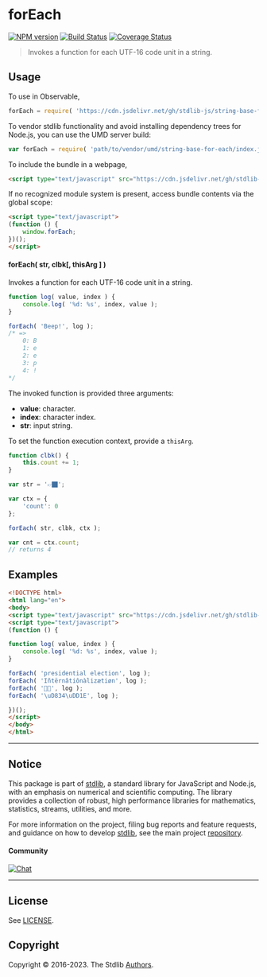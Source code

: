 <!--

@license Apache-2.0

Copyright (c) 2023 The Stdlib Authors.

Licensed under the Apache License, Version 2.0 (the "License");
you may not use this file except in compliance with the License.
You may obtain a copy of the License at

   http://www.apache.org/licenses/LICENSE-2.0

Unless required by applicable law or agreed to in writing, software
distributed under the License is distributed on an "AS IS" BASIS,
WITHOUT WARRANTIES OR CONDITIONS OF ANY KIND, either express or implied.
See the License for the specific language governing permissions and
limitations under the License.

-->

# forEach

[![NPM version][npm-image]][npm-url] [![Build Status][test-image]][test-url] [![Coverage Status][coverage-image]][coverage-url] <!-- [![dependencies][dependencies-image]][dependencies-url] -->

> Invokes a function for each UTF-16 code unit in a string.

<!-- Section to include introductory text. Make sure to keep an empty line after the intro `section` element and another before the `/section` close. -->

<section class="intro">

</section>

<!-- /.intro -->

<!-- Package usage documentation. -->



<section class="usage">

## Usage

To use in Observable,

```javascript
forEach = require( 'https://cdn.jsdelivr.net/gh/stdlib-js/string-base-for-each@umd/browser.js' )
```

To vendor stdlib functionality and avoid installing dependency trees for Node.js, you can use the UMD server build:

```javascript
var forEach = require( 'path/to/vendor/umd/string-base-for-each/index.js' )
```

To include the bundle in a webpage,

```html
<script type="text/javascript" src="https://cdn.jsdelivr.net/gh/stdlib-js/string-base-for-each@umd/browser.js"></script>
```

If no recognized module system is present, access bundle contents via the global scope:

```html
<script type="text/javascript">
(function () {
    window.forEach;
})();
</script>
```

#### forEach( str, clbk\[, thisArg ] )

Invokes a function for each UTF-16 code unit in a string.

```javascript
function log( value, index ) {
    console.log( '%d: %s', index, value );
}

forEach( 'Beep!', log );
/* =>
    0: B
    1: e
    2: e
    3: p
    4: !
*/
```

The invoked function is provided three arguments:

-   **value**: character.
-   **index**: character index.
-   **str**: input string.

To set the function execution context, provide a `thisArg`.

```javascript
function clbk() {
    this.count += 1;
}

var str = '👉🏿';

var ctx = {
    'count': 0
};

forEach( str, clbk, ctx );

var cnt = ctx.count;
// returns 4
```

</section>

<!-- /.usage -->

<!-- Package usage notes. Make sure to keep an empty line after the `section` element and another before the `/section` close. -->

<section class="notes">

</section>

<!-- /.notes -->

<!-- Package usage examples. -->

<section class="examples">

## Examples

<!-- eslint no-undef: "error" -->

```html
<!DOCTYPE html>
<html lang="en">
<body>
<script type="text/javascript" src="https://cdn.jsdelivr.net/gh/stdlib-js/string-base-for-each@umd/browser.js"></script>
<script type="text/javascript">
(function () {

function log( value, index ) {
    console.log( '%d: %s', index, value );
}

forEach( 'presidential election', log );
forEach( 'Iñtërnâtiônàlizætiøn', log );
forEach( '🌷🍕', log );
forEach( '\uD834\uDD1E', log );

})();
</script>
</body>
</html>
```

</section>

<!-- /.examples -->

<!-- Section to include cited references. If references are included, add a horizontal rule *before* the section. Make sure to keep an empty line after the `section` element and another before the `/section` close. -->

<section class="references">

</section>

<!-- /.references -->

<!-- Section for related `stdlib` packages. Do not manually edit this section, as it is automatically populated. -->

<section class="related">

</section>

<!-- /.related -->

<!-- Section for all links. Make sure to keep an empty line after the `section` element and another before the `/section` close. -->


<section class="main-repo" >

* * *

## Notice

This package is part of [stdlib][stdlib], a standard library for JavaScript and Node.js, with an emphasis on numerical and scientific computing. The library provides a collection of robust, high performance libraries for mathematics, statistics, streams, utilities, and more.

For more information on the project, filing bug reports and feature requests, and guidance on how to develop [stdlib][stdlib], see the main project [repository][stdlib].

#### Community

[![Chat][chat-image]][chat-url]

---

## License

See [LICENSE][stdlib-license].


## Copyright

Copyright &copy; 2016-2023. The Stdlib [Authors][stdlib-authors].

</section>

<!-- /.stdlib -->

<!-- Section for all links. Make sure to keep an empty line after the `section` element and another before the `/section` close. -->

<section class="links">

[npm-image]: http://img.shields.io/npm/v/@stdlib/string-base-for-each.svg
[npm-url]: https://npmjs.org/package/@stdlib/string-base-for-each

[test-image]: https://github.com/stdlib-js/string-base-for-each/actions/workflows/test.yml/badge.svg?branch=v0.0.1
[test-url]: https://github.com/stdlib-js/string-base-for-each/actions/workflows/test.yml?query=branch:v0.0.1

[coverage-image]: https://img.shields.io/codecov/c/github/stdlib-js/string-base-for-each/main.svg
[coverage-url]: https://codecov.io/github/stdlib-js/string-base-for-each?branch=main

<!--

[dependencies-image]: https://img.shields.io/david/stdlib-js/string-base-for-each.svg
[dependencies-url]: https://david-dm.org/stdlib-js/string-base-for-each/main

-->

[chat-image]: https://img.shields.io/gitter/room/stdlib-js/stdlib.svg
[chat-url]: https://app.gitter.im/#/room/#stdlib-js_stdlib:gitter.im

[stdlib]: https://github.com/stdlib-js/stdlib

[stdlib-authors]: https://github.com/stdlib-js/stdlib/graphs/contributors

[umd]: https://github.com/umdjs/umd
[es-module]: https://developer.mozilla.org/en-US/docs/Web/JavaScript/Guide/Modules

[deno-url]: https://github.com/stdlib-js/string-base-for-each/tree/deno
[umd-url]: https://github.com/stdlib-js/string-base-for-each/tree/umd
[esm-url]: https://github.com/stdlib-js/string-base-for-each/tree/esm
[branches-url]: https://github.com/stdlib-js/string-base-for-each/blob/main/branches.md

[stdlib-license]: https://raw.githubusercontent.com/stdlib-js/string-base-for-each/main/LICENSE

</section>

<!-- /.links -->
